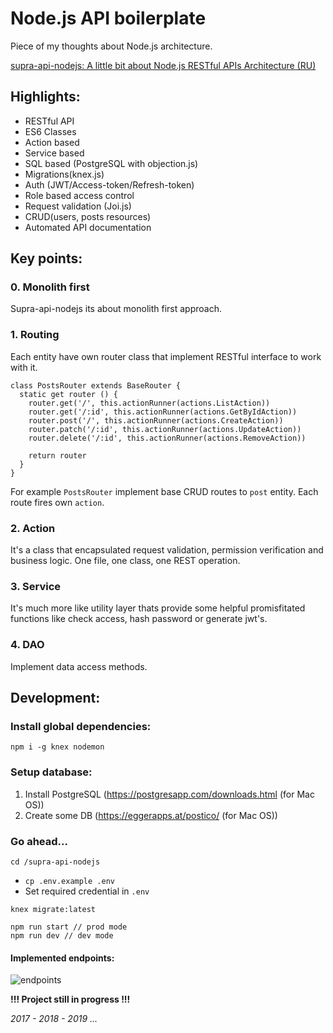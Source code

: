 # Node.js API boilerplate

Piece of my thoughts about Node.js architecture.

[supra-api-nodejs: A little bit about Node.js RESTful APIs Architecture (RU)](https://gist.github.com/zmts/6ac57301e2e8e8e9e059e9c087732c05)

## Highlights:
- RESTful API
- ES6 Classes
- Action based
- Service based
- SQL based (PostgreSQL with objection.js)
- Migrations(knex.js)
- Auth (JWT/Access-token/Refresh-token)
- Role based access control
- Request validation (Joi.js)
- CRUD(users, posts resources)
- Automated API documentation

## Key points:
### 0. Monolith first
Supra-api-nodejs its about monolith first approach.

### 1. Routing
Each entity have own router class that implement RESTful interface to work with it.
```
class PostsRouter extends BaseRouter {
  static get router () {
    router.get('/', this.actionRunner(actions.ListAction))
    router.get('/:id', this.actionRunner(actions.GetByIdAction))
    router.post('/', this.actionRunner(actions.CreateAction))
    router.patch('/:id', this.actionRunner(actions.UpdateAction))
    router.delete('/:id', this.actionRunner(actions.RemoveAction))

    return router
  }
}
``` 
For example `PostsRouter` implement base CRUD routes to `post` entity. Each route fires own `action`. 

### 2. Action
It's a class that encapsulated request validation, permission verification and business logic. One file, one class, one REST operation.

### 3. Service
It's much more like utility layer thats provide some helpful promisfitated functions like check access, hash password or generate jwt's.

### 4. DAO
Implement data access methods.

## Development:

### Install global dependencies:
```
npm i -g knex nodemon
```
### Setup database:
1. Install PostgreSQL (https://postgresapp.com/downloads.html (for Mac OS))
2. Create some DB (https://eggerapps.at/postico/ (for Mac OS))

### Go ahead...
```
cd /supra-api-nodejs
```
- `cp .env.example .env`
- Set required credential in `.env` 

```
knex migrate:latest

npm run start // prod mode
npm run dev // dev mode
```

#### Implemented endpoints:
![endpoints](https://i.imgur.com/GCW47z5.png)

__!!! Project still in progress !!!__

_2017 - 2018 - 2019 ..._
